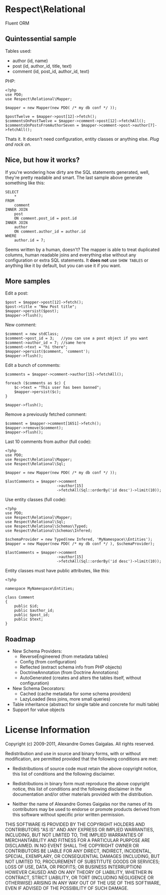Respect\Relational
==================

Fluent ORM

Quintessential sample
---------------------

Tables used:

  * author (id, name)
  * post (id, author_id, title, text)
  * comment (id, post_id, author_id, text)

PHP:

    <?php
    use PDO;
    use Respect\Relational\Mapper;

    $mapper = new Mapper(new PDO( /* my db conf */ ));

    $postTwelve = $mapper->post[12]->fetch();
    $commentsOnPostTwelve = $mapper->comment->post[12]->fetchAll();
    $commentsOnPostsFromAuthorSeven = $mapper->comment->post->author[7]->fetchAll();

Thats it. It doesn't need configuration, entity classes or anything else. *Plug
and rock on*.

Nice, but how it works?
-----------------------

If you're wondering how dirty are the SQL statements generated, well, they're 
pretty readable and smart. The last sample above generate something like this:

    SELECT
        *
    FROM 
        comment
    INNER JOIN
        post
        ON comment.post_id = post.id
    INNER JOIN
        author
        ON comment.author_id = author.id
    WHERE
        author.id = 7;

Seems written by a human, doesn't? The mapper is able to treat duplicated columns, 
human readable joins and everything else without any configuration or extra SQL
statements. It **does not** use `SHOW TABLES` or anything like it by default, 
but you can use it if you want.

More samples
------------

Edit a post:

    $post = $mapper->post[12]->fetch();
    $post->title = "New Post title";
    $mapper->persist($post);
    $mapper->flush();

New comment:

    $comment = new stdClass;
    $comment->post_id = 3;   //you can use a post object if you want
    $comment->author_id = 7; //same here
    $comment->text = "hi there";
    $mapper->persist($comment, 'comment');
    $mapper->flush();
    
Edit a bunch of comments:

    $comments = $mapper->comment->author[15]->fetchAll();

    foreach ($comments as $c) {
        $c->text = "This user has been banned";
        $mapper->persist($c);
    }

    $mapper->flush();

Remove a previously fetched comment:

    $comment = $mapper->comment[1651]->fetch();
    $mapper->remove($comment);
    $mapper->flush();

Last 10 comments from author (full code):

    <?php
    use PDO;
    use Respect\Relational\Mapper;
    use Respect\Relational\Sql;

    $mapper = new Mapper(new PDO( /* my db conf */ ));

    $lastComments = $mapper->comment
                           ->author[15]
                           ->fetchAll(Sql::orderBy('id desc')->limit(10));

Use entity classes (full code):

    <?php
    use PDO;
    use Respect\Relational\Mapper;
    use Respect\Relational\Sql;
    use Respect\Relational\Schemas\Typed;
    use Respect\Relational\Schemas\Infered;

    $schemaProvider = new Typed(new Infered, 'MyNamespace\\Entities');
    $mapper = new Mapper(new PDO( /* my db conf */ ), $schemaProvider);

    $lastComments = $mapper->comment
                           ->author[15]
                           ->fetchAll(Sql::orderBy('id desc')->limit(10));

Entity classes must have public attributes, like this:

    <?php

    namespace MyNamespace\Entities;

    class Comment 
    {
        public $id;
        public $author_id;
        public $post_id;
        public $text;
    }

Roadmap
-------

  * New Schema Providers:
    * ReverseEngineered (from metadata tables)
    * Config (from configuration)
    * Reflected (extract schema info from PHP objects)
    * DoctrineAnnotation (from Doctrine Annotations)
    * AutoGenerated (creates and alters the tables itself, without configuration)
  * New Schema Decorators:
    * Cached (cache metadata for some schema providers)
    * LazyLoaded (less joins, more small queries)
  * Table inheritance (abstract for single table and concrete for multi table)
  * Support for value objects


License Information
===================

Copyright (c) 2009-2011, Alexandre Gomes Gaigalas.
All rights reserved.

Redistribution and use in source and binary forms, with or without modification,
are permitted provided that the following conditions are met:

* Redistributions of source code must retain the above copyright notice,
  this list of conditions and the following disclaimer.

* Redistributions in binary form must reproduce the above copyright notice,
  this list of conditions and the following disclaimer in the documentation
  and/or other materials provided with the distribution.

* Neither the name of Alexandre Gomes Gaigalas nor the names of its
  contributors may be used to endorse or promote products derived from this
  software without specific prior written permission.

THIS SOFTWARE IS PROVIDED BY THE COPYRIGHT HOLDERS AND CONTRIBUTORS "AS IS" AND
ANY EXPRESS OR IMPLIED WARRANTIES, INCLUDING, BUT NOT LIMITED TO, THE IMPLIED
WARRANTIES OF MERCHANTABILITY AND FITNESS FOR A PARTICULAR PURPOSE ARE
DISCLAIMED. IN NO EVENT SHALL THE COPYRIGHT OWNER OR CONTRIBUTORS BE LIABLE FOR
ANY DIRECT, INDIRECT, INCIDENTAL, SPECIAL, EXEMPLARY, OR CONSEQUENTIAL DAMAGES
(INCLUDING, BUT NOT LIMITED TO, PROCUREMENT OF SUBSTITUTE GOODS OR SERVICES;
LOSS OF USE, DATA, OR PROFITS; OR BUSINESS INTERRUPTION) HOWEVER CAUSED AND ON
ANY THEORY OF LIABILITY, WHETHER IN CONTRACT, STRICT LIABILITY, OR TORT
(INCLUDING NEGLIGENCE OR OTHERWISE) ARISING IN ANY WAY OUT OF THE USE OF THIS
SOFTWARE, EVEN IF ADVISED OF THE POSSIBILITY OF SUCH DAMAGE.
